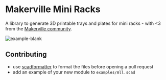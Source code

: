 # Makerville Mini Racks

A library to generate 3D printable trays and plates for mini racks - with <3 from the [Makerville community](https://makerville.io/).

![example-blank](./examples/blank.png)

## Contributing

- use [scadformatter](https://github.com/hugheaves/scadformat/) to format the files before opening a pull request
- add an example of your new module to `examples/All.scad`
